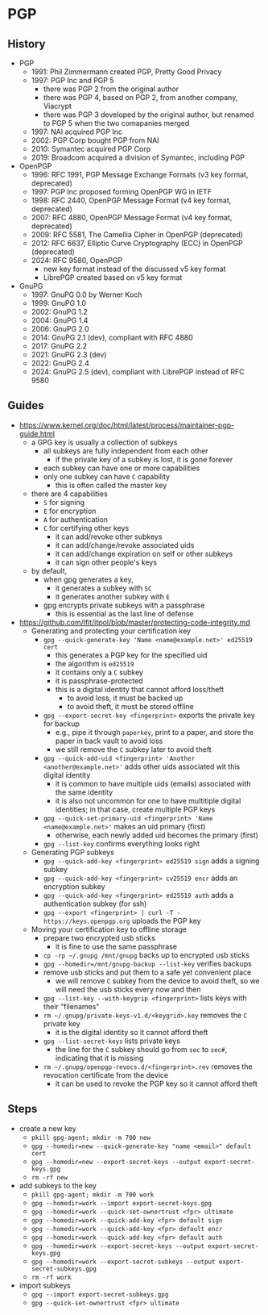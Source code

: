 PGP
===

## History

- PGP
  - 1991: Phil Zimmermann created PGP, Pretty Good Privacy
  - 1997: PGP Inc and PGP 5
    - there was PGP 2 from the original author
    - there was PGP 4, based on PGP 2, from another company, Viacrypt
    - there was PGP 3 developed by the original author, but renamed to PGP 5
      when the two comapanies merged
  - 1997: NAI acquired PGP Inc
  - 2002: PGP Corp bought PGP from NAI
  - 2010: Symantec acquired PGP Corp
  - 2019: Broadcom acquired a division of Symantec, including PGP
- OpenPGP
  - 1996: RFC 1991, PGP Message Exchange Formats (v3 key format, deprecated)
  - 1997: PGP Inc proposed forming OpenPGP WG in IETF
  - 1998: RFC 2440, OpenPGP Message Format (v4 key format, deprecated)
  - 2007: RFC 4880, OpenPGP Message Format (v4 key format, deprecated)
  - 2009: RFC 5581, The Camellia Cipher in OpenPGP (deprecated)
  - 2012: RFC 6637, Elliptic Curve Cryptography (ECC) in OpenPGP (deprecated)
  - 2024: RFC 9580, OpenPGP
    - new key format instead of the discussed v5 key format
    - LibrePGP created based on v5 key format
- GnuPG
  - 1997: GnuPG 0.0 by Werner Koch
  - 1999: GnuPG 1.0
  - 2002: GnuPG 1.2
  - 2004: GnuPG 1.4
  - 2006: GnuPG 2.0
  - 2014: GnuPG 2.1 (dev), compliant with RFC 4880
  - 2017: GnuPG 2.2
  - 2021: GnuPG 2.3 (dev)
  - 2022: GnuPG 2.4
  - 2024: GnuPG 2.5 (dev), compliant with LibrePGP instead of RFC 9580

## Guides

- <https://www.kernel.org/doc/html/latest/process/maintainer-pgp-guide.html>
  - a GPG key is usually a collection of subkeys
    - all subkeys are fully independent from each other
      - if the private key of a subkey is lost, it is gone forever
    - each subkey can have one or more capabilities
    - only one subkey can have `C` capability
      - this is often called the master key
  - there are 4 capabilities
    - `S` for signing
    - `E` for encryption
    - `A` for authentication
    - `C` for certifying other keys
      - it can add/revoke other subkeys
      - it can add/change/revoke associated uids
      - it can add/change expiration on self or other subkeys
      - it can sign other people's keys
  - by default,
    - when gpg generates a key,
      - it generates a subkey with `SC`
      - it generates another subkey with `E`
    - gpg encrypts private subkeys with a passphrase
      - this is essential as the last line of defense
- <https://github.com/lfit/itpol/blob/master/protecting-code-integrity.md>
  - Generating and protecting your certification key
    - `gpg --quick-generate-key 'Name <name@example.net>' ed25519 cert`
      - this generates a PGP key for the specified uid
      - the algorithm is `ed25519`
      - it contains only a `C` subkey
      - it is passphrase-protected
      - this is a digital identity that cannot afford loss/theft
        - to avoid loss, it must be backed up
        - to avoid theft, it must be stored offline
    - `gpg --export-secret-key <fingerprint>` exports the private key for backup
      - e.g., pipe it through `paperkey`, print to a paper, and store the paper
        in back vault to avoid loss
      - we still remove the `C` subkey later to avoid theft
    - `gpg --quick-add-uid <fingerprint> 'Another <another@example.net>'` adds
      other uids associated wit this digital identity
      - it is common to have multiple uids (emails) associated with the same
        identity
      - it is also not uncommon for one to have multitiple digital identities;
        in that case, create multiple PGP keys
    - `gpg --quick-set-primary-uid <fingerprint> 'Name <name@example.net>'`
      makes an uid primary (first)
      - otherwise, each newly added uid becomes the primary (first)
    - `gpg --list-key` confirms everything looks right
  - Generating PGP subkeys
    - `gpg --quick-add-key <fingerprint> ed25519 sign` adds a signing subkey
    - `gpg --quick-add-key <fingerprint> cv25519 encr` adds an encryption
      subkey
    - `gpg --quick-add-key <fingerprint> ed25519 auth` adds a authentication
      subkey (for ssh)
    - `gpg --export <fingerprint> | curl -T - https://keys.openpgp.org`
      uploads the PGP key
  - Moving your certification key to offline storage
    - prepare two encrypted usb sticks
      - it is fine to use the same passphrase
    - `cp -rp ~/.gnupg /mnt/gnupg` backs up to encrypted usb sticks
    - `gpg --homedir=/mnt/gnupg-backup --list-key` verifies backups
    - remove usb sticks and put them to a safe yet convenient place
      - we will remove `C` subkey from the device to avoid theft, so we will
        need the usb sticks every now and then
    - `gpg --list-key --with-keygrip <fingerprint>` lists keys with their
      "filenames"
    - `rm ~/.gnupg/private-keys-v1.d/<keygrid>.key` removes the `C` private
      key
      - it is the digital identity so it cannot afford theft
    - `gpg --list-secret-keys` lists private keys
      - the line for the `C` subkey should go from `sec` to `sec#`, indicating
        that it is missing
    - `rm ~/.gnupg/openpgp-revocs.d/<fingerprint>.rev` removes the revocation
      certificate from the device
      - it can be used to revoke the PGP key so it cannot afford theft

## Steps

- create a new key
  - `pkill gpg-agent; mkdir -m 700 new`
  - `gpg --homedir=new --quick-generate-key "name <email>" default cert`
  - `gpg --homedir=new --export-secret-keys --output export-secret-keys.gpg`
  - `rm -rf new`
- add subkeys to the key
  - `pkill gpg-agent; mkdir -m 700 work`
  - `gpg --homedir=work --import export-secret-keys.gpg`
  - `gpg --homedir=work --quick-set-ownertrust <fpr> ultimate`
  - `gpg --homedir=work --quick-add-key <fpr> default sign`
  - `gpg --homedir=work --quick-add-key <fpr> default encr`
  - `gpg --homedir=work --quick-add-key <fpr> default auth`
  - `gpg --homedir=work --export-secret-keys --output export-secret-keys.gpg`
  - `gpg --homedir=work --export-secret-subkeys --output export-secret-subkeys.gpg`
  - `rm -rf work`
- import subkeys
  - `gpg --import export-secret-subkeys.gpg`
  - `gpg --quick-set-ownertrust <fpr> ultimate`

